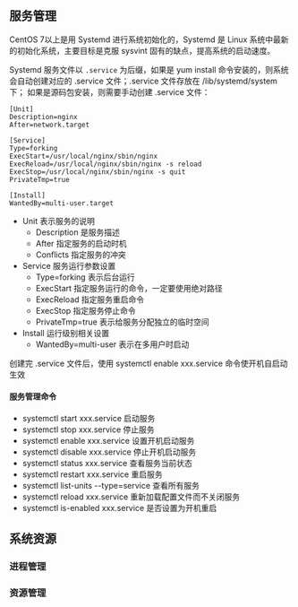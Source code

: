 ## 服务管理
CentOS 7以上是用 Systemd 进行系统初始化的，Systemd 是 Linux 系统中最新的初始化系统，主要目标是克服 sysvint 固有的缺点，提高系统的启动速度。

Systemd 服务文件以 ```.service``` 为后缀，如果是 yum install 命令安装的，则系统会自动创建对应的 .service 文件；.service 文件存放在 /lib/systemd/system 下；
如果是源码包安装，则需要手动创建 .service 文件：
```
[Unit] 
Description=nginx 
After=network.target 

[Service] 
Type=forking 
ExecStart=/usr/local/nginx/sbin/nginx 
ExecReload=/usr/local/nginx/sbin/nginx -s reload 
ExecStop=/usr/local/nginx/sbin/nginx -s quit
PrivateTmp=true 

[Install] 
WantedBy=multi-user.target
```
- Unit 表示服务的说明
  * Description 是服务描述
  * After 指定服务的启动时机
  * Conflicts 指定服务的冲突
- Service 服务运行参数设置
  * Type=forking 表示后台运行
  * ExecStart 指定服务运行的命令，一定要使用绝对路径
  * ExecReload 指定服务重启命令
  * ExecStop 指定服务停止命令
  * PrivateTmp=true	表示给服务分配独立的临时空间
- Install 运行级别相关设置
  * WantedBy=multi-user	表示在多用户时启动

创建完 .service 文件后，使用 systemctl enable xxx.service 命令使开机自启动生效

#### 服务管理命令	
- systemctl start xxx.service				启动服务
- systemctl stop xxx.service				停止服务
- systemctl enable xxx.service			设置开机启动服务
- systemctl disable xxx.service			停止开机启动服务
- systemctl status xxx.service			查看服务当前状态
- systemctl restart xxx.service			重启服务
- systemctl list-units --type=service		查看所有服务
- systemctl reload xxx.service			重新加载配置文件而不关闭服务
- systemctl is-enabled xxx.service		是否设置为开机重启

	

## 系统资源
### 进程管理
### 资源管理